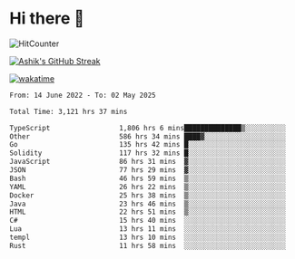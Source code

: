 # Hi there 👋

![HitCounter](https://hits.seeyoufarm.com/api/count/incr/badge.svg?url=https%3A%2F%2Fgithub.com%2Fashrhmn1212%2Fhit-counter)

<!-- ![Contribution Graph](https://github-readme-activity-graph.cyclic.app/graph?username=ashrhmn) -->


<!-- [![Top Langs](https://github-readme-stats.vercel.app/api/top-langs/?username=ashrhmn&layout=compact&theme=synthwave&langs_count=10&card_width=445)](https://github.com/anuraghazra/github-readme-stats) -->

[![Ashik's GitHub Streak](https://github-readme-streak-stats.herokuapp.com/?user=ashrhmn&theme=blood&fire=DD7F1C&background=151515&dates=9f9f9f&border=DD2727)](https://git.io/streak-stats)

<!-- ![Ashik's GitHub stats](https://github-readme-stats.vercel.app/api/?username=ashrhmn&show_icons=true&title_color=fff&icon_color=79ff97&text_color=9f9f9f&bg_color=151515) -->

[![wakatime](https://wakatime.com/badge/user/3df86613-ba63-4631-8e65-0ff18e7becad.svg)](https://wakatime.com/@3df86613-ba63-4631-8e65-0ff18e7becad)

<!--START_SECTION:waka-->

```txt
From: 14 June 2022 - To: 02 May 2025

Total Time: 3,121 hrs 37 mins

TypeScript                 1,806 hrs 6 mins██████████████▒░░░░░░░░░░   57.86 %
Other                      586 hrs 34 mins ████▓░░░░░░░░░░░░░░░░░░░░   18.79 %
Go                         135 hrs 42 mins █░░░░░░░░░░░░░░░░░░░░░░░░   04.35 %
Solidity                   117 hrs 32 mins █░░░░░░░░░░░░░░░░░░░░░░░░   03.77 %
JavaScript                 86 hrs 31 mins  ▓░░░░░░░░░░░░░░░░░░░░░░░░   02.77 %
JSON                       77 hrs 29 mins  ▓░░░░░░░░░░░░░░░░░░░░░░░░   02.48 %
Bash                       46 hrs 59 mins  ▒░░░░░░░░░░░░░░░░░░░░░░░░   01.51 %
YAML                       26 hrs 22 mins  ▒░░░░░░░░░░░░░░░░░░░░░░░░   00.85 %
Docker                     25 hrs 38 mins  ▒░░░░░░░░░░░░░░░░░░░░░░░░   00.82 %
Java                       23 hrs 46 mins  ▒░░░░░░░░░░░░░░░░░░░░░░░░   00.76 %
HTML                       22 hrs 51 mins  ▒░░░░░░░░░░░░░░░░░░░░░░░░   00.73 %
C#                         15 hrs 40 mins  ░░░░░░░░░░░░░░░░░░░░░░░░░   00.50 %
Lua                        13 hrs 11 mins  ░░░░░░░░░░░░░░░░░░░░░░░░░   00.42 %
templ                      13 hrs 10 mins  ░░░░░░░░░░░░░░░░░░░░░░░░░   00.42 %
Rust                       11 hrs 58 mins  ░░░░░░░░░░░░░░░░░░░░░░░░░   00.38 %
```

<!--END_SECTION:waka-->


<!--### Most Used Languages 
<img src="https://wakatime.com/share/@ashrhmn/24ecb986-5bf8-4607-af7f-0aab08908d8c.png" />

### Favourite Tools
<img src="https://wakatime.com/share/@ashrhmn/f4e08015-f3bc-460a-9228-95a3ba11c604.png" />-->
